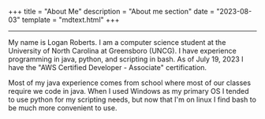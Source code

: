 +++
title = "About Me"
description = "About me section"
date = "2023-08-03"
template = "mdtext.html"
+++
***

My name is Logan Roberts. I am a computer science student at the University of North Carolina at Greensboro (UNCG). I have experience programming in java, python, and scripting in bash. As of July 19, 2023 I have the "AWS Certified Developer - Associate" certification.

Most of my java experience comes from school where most of our classes require we code in java. When I used Windows as my primary OS I tended to use python for my scripting needs, but now that I'm on linux I find bash to be much more convenient to use.
